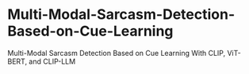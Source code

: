 # Multi-Modal-Sarcasm-Detection-Based-on-Cue-Learning
Multi-Modal Sarcasm Detection Based on Cue Learning With CLIP, ViT-BERT, and CLIP-LLM
